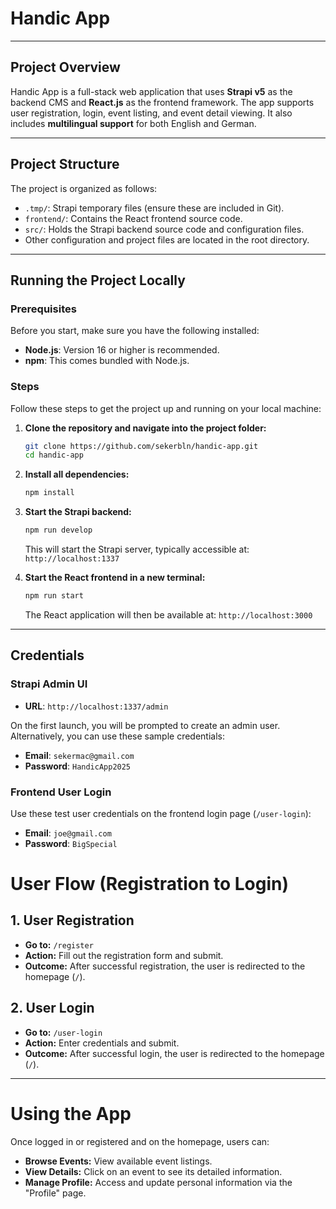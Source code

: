 # Handic App

---

## Project Overview

Handic App is a full-stack web application that uses **Strapi v5** as the backend CMS and **React.js** as the frontend framework. The app supports user registration, login, event listing, and event detail viewing. It also includes **multilingual support** for both English and German.

---

## Project Structure

The project is organized as follows:

* `.tmp/`: Strapi temporary files (ensure these are included in Git).
* `frontend/`: Contains the React frontend source code.
* `src/`: Holds the Strapi backend source code and configuration files.
* Other configuration and project files are located in the root directory.

---

## Running the Project Locally

### Prerequisites

Before you start, make sure you have the following installed:

* **Node.js**: Version 16 or higher is recommended.
* **npm**: This comes bundled with Node.js.

### Steps

Follow these steps to get the project up and running on your local machine:

1.  **Clone the repository and navigate into the project folder:**

    ```bash
    git clone https://github.com/sekerbln/handic-app.git
    cd handic-app
    ```

2.  **Install all dependencies:**

    ```bash
    npm install
    ```

3.  **Start the Strapi backend:**

    ```bash
    npm run develop
    ```

    This will start the Strapi server, typically accessible at:
    `http://localhost:1337`

4.  **Start the React frontend in a new terminal:**

    ```bash
    npm run start
    ```

    The React application will then be available at:
    `http://localhost:3000`

---

## Credentials

### Strapi Admin UI

* **URL**: `http://localhost:1337/admin`

On the first launch, you will be prompted to create an admin user. Alternatively, you can use these sample credentials:

* **Email**: `sekermac@gmail.com`
* **Password**: `HandicApp2025`

### Frontend User Login

Use these test user credentials on the frontend login page (`/user-login`):

* **Email**: `joe@gmail.com`
* **Password**: `BigSpecial`

# User Flow (Registration to Login)

## 1. User Registration

* **Go to:** `/register`
* **Action:** Fill out the registration form and submit.
* **Outcome:** After successful registration, the user is redirected to the homepage (`/`).

## 2. User Login

* **Go to:** `/user-login`
* **Action:** Enter credentials and submit.
* **Outcome:** After successful login, the user is redirected to the homepage (`/`).

---

# Using the App

Once logged in or registered and on the homepage, users can:

* **Browse Events:** View available event listings.
* **View Details:** Click on an event to see its detailed information.
* **Manage Profile:** Access and update personal information via the "Profile" page.
